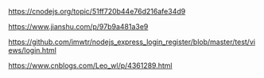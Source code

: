 https://cnodejs.org/topic/51ff720b44e76d216afe34d9

https://www.jianshu.com/p/97b9a481a3e9

https://github.com/imwtr/nodejs_express_login_register/blob/master/test/views/login.html

https://www.cnblogs.com/Leo_wl/p/4361289.html